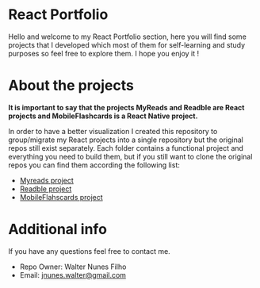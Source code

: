 # **React Portfolio** #

Hello and welcome to my React Portfolio section, here you will find some projects that I developed which most of them for self-learning and study purposes so feel free to explore them. 
I hope you enjoy it !

# **About the projects** #

**It is important to say that the projects MyReads and Readble are React projects and MobileFlashcards is a React Native project.**

In order to have a better visualization I created this repository to group/migrate my React projects into a single repository but the original repos still exist separately. Each folder contains a functional project and everything you need to build them, but if you still want to clone the original repos you can find them according the following list:

- [Myreads project](https://github.com/walternunes/My-reads)
- [Readble project](https://github.com/walternunes/Readble)
- [MobileFlahscards project](https://github.com/walternunes/Mobile-Flahscards)

# **Additional info** #

If you have any questions feel free to contact me.

* Repo Owner: Walter Nunes Filho
* Email: jnunes.walter@gmail.com

